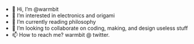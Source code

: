 - 👋 Hi, I’m @warmbit
- 👀 I’m interested in electronics and origami
- 🌱 I’m currently reading philosophy
- 💞️ I’m looking to collaborate on coding, making, and design useless stuff
- 📫 How to reach me? warmbit @ twitter.

<!---
warmbit/warmbit is a ✨ special ✨ repository because its `README.md` (this file) appears on your GitHub profile.
You can click the Preview link to take a look at your changes.
--->
